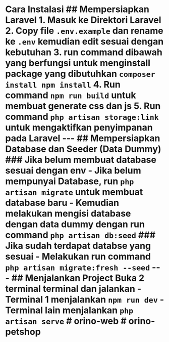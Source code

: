 # Cara Instalasi ## Mempersiapkan Laravel 1. Masuk ke Direktori Laravel 2. Copy file `.env.example` dan rename ke `.env` kemudian edit sesuai dengan kebutuhan 3. run command dibawah yang berfungsi untuk menginstall package yang dibutuhkan ``` composer install npm install ``` 4. Run command `npm run build` untuk membuat generate css dan js 5. Run command `php artisan storage:link` untuk mengaktifkan penyimpanan pada Laravel --- ## Mempersiapkan Database dan Seeder (Data Dummy) ### Jika belum membuat database sesuai dengan env - Jika belum mempunyai Database, run `php artisan migrate` untuk membuat database baru - Kemudian melakukan mengisi database dengan data dummy dengan run command `php artisan db:seed` ### Jika sudah terdapat databse yang sesuai - Melakukan run command `php artisan migrate:fresh --seed` --- ## Menjalankan Project Buka 2 terminal terminal dan jalankan - Terminal 1 menjalankan `npm run dev` - Terminal lain menjalankan `php artisan serve` # orino-web # orino-petshop
